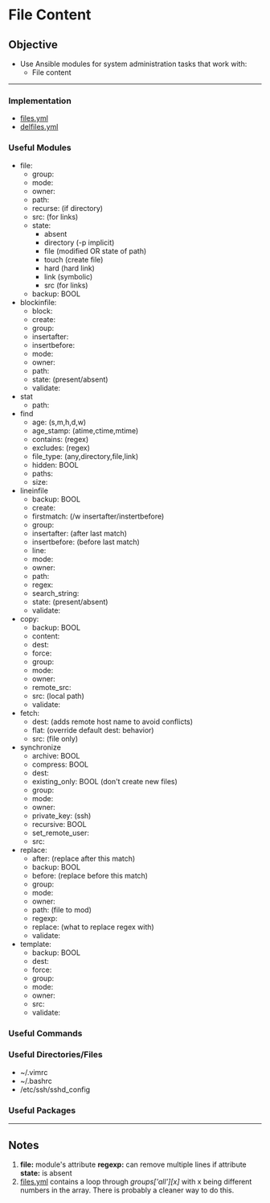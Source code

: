 # File Content

## Objective
* Use Ansible modules for system administration tasks that work with:
	*  File content

---

### Implementation
* [files.yml](files.yml)
* [delfiles.yml](delfiles.yml)

### Useful Modules
* file:
	* group:
	* mode:
	* owner:
	* path:
	* recurse: (if directory)
	* src: (for links)
	* state:
		* absent
		* directory (-p implicit)
		* file (modified OR state of path)
		* touch (create file)
		* hard (hard link)
		* link (symbolic)
		* src (for links)
	* backup: BOOL
* blockinfile:
	* block:
	* create:
	* group:
	* insertafter:
	* insertbefore:
	* mode:
	* owner:
	* path:
	* state: (present/absent)
	* validate:
* stat
	* path:
* find
	* age: (s,m,h,d,w)
	* age_stamp: (atime,ctime,mtime)
	* contains: (regex)
	* excludes: (regex)
	* file_type: (any,directory,file,link)
	* hidden: BOOL
	* paths:
	* size:
* lineinfile
	* backup: BOOL
	* create:
	* firstmatch: (/w insertafter/instertbefore)
	* group:
	* insertafter: (after last match)
	* insertbefore: (before last match)
	* line:
	* mode:
	* owner:
	* path:
	* regex:
	* search_string:
	* state: (present/absent)
	* validate:
* copy:
	* backup: BOOL
	* content:
	* dest:
	* force:
	* group:
	* mode:
	* owner:
	* remote_src:
	* src: (local path)
	* validate:
* fetch:
	* dest: (adds remote host name to avoid conflicts)
	* flat: (override default dest: behavior)
	* src: (file only)
* synchronize
	* archive: BOOL
	* compress: BOOL
	* dest:
	* existing_only: BOOL (don't create new files)
	* group:
	* mode:
	* owner:
	* private_key: (ssh)
	* recursive: BOOL
	* set_remote_user:
	* src:
* replace:
	* after: (replace after this match)
	* backup: BOOL
	* before: (replace before this match)
	* group:
	* mode:
	* owner:
	* path: (file to mod)
	* regexp:
	* replace: (what to replace regex with)
	* validate:
* template:
	* backup: BOOL
	* dest:
	* force:
	* group:
	* mode:
	* owner:
	* src:
	* validate:


### Useful Commands

### Useful Directories/Files
* ~/.vimrc
* ~/.bashrc
* /etc/ssh/sshd_config

### Useful Packages

---

## Notes
1. **file:** module's attribute **regexp:** can remove multiple lines if attribute **state:** is absent
2. [files.yml](files.yml) contains a loop through _groups['all'][x]_ with x being different numbers in the array. There is probably a cleaner way to do this.

